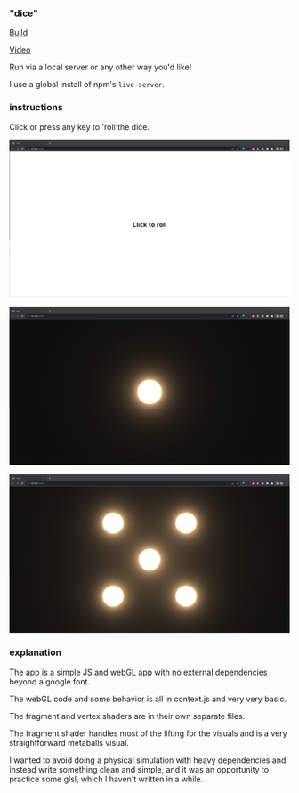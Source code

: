 ### "dice"

[Build](https://git.bryan.ma/dice/index.html)

[Video](https://drive.google.com/file/d/1-is1sKZUTDhSqqebqi8rMob_nk4ysNNR/view?usp=sharing)

Run via a local server or any other way you'd like!

I use a global install of npm's `live-server`.

### instructions

Click or press any key to 'roll the dice.'

![CTA](/assets/0.png)

![a rolled die](/assets/1.png)

![another rolled die](/assets/2.png)

### explanation

The app is a simple JS and webGL app with no external dependencies beyond a google font.

The webGL code and some behavior is all in context.js and very very basic.

The fragment and vertex shaders are in their own separate files.

The fragment shader handles most of the lifting for the visuals and is a very straightforward metaballs visual.

I wanted to avoid doing a physical simulation with heavy dependencies and instead write something clean and simple, and it was an opportunity to practice some glsl, which I haven't written in a while.